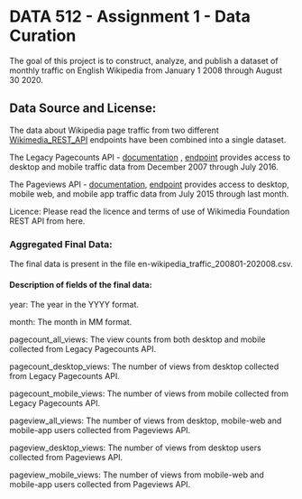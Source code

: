 # DATA 512 - Assignment 1 - Data Curation

The goal of this project is to construct, analyze, and publish a dataset of monthly traffic on English Wikipedia from January 1 2008 through August 30 2020.

## Data Source and License:

The data about Wikipedia page traffic from two different [Wikimedia_REST_API](https://www.mediawiki.org/wiki/Wikimedia_REST_API) endpoints have been combined into a single dataset.

The Legacy Pagecounts API - [documentation](https://wikitech.wikimedia.org/wiki/Analytics/AQS/Legacy_Pagecounts) , [endpoint](https://wikimedia.org/api/rest_v1/#/Pagecounts_data_(legacy)/get_metrics_legacy_pagecounts_aggregate_project_access_site_granularity_start_end) provides access to desktop and mobile traffic data from December 2007 through July 2016.

The Pageviews API - [documentation](https://wikitech.wikimedia.org/wiki/Analytics/AQS/Legacy_Pagecounts), [endpoint](https://wikimedia.org/api/rest_v1/#/Pageviews_data/get_metrics_pageviews_aggregate_project_access_agent_granularity_start_end) provides access to desktop, mobile web, and mobile app traffic data from July 2015 through last month.

Licence: Please read the licence and terms of use of Wikimedia Foundation REST API from here.

### Aggregated Final Data:

The final data is present in the file en-wikipedia_traffic_200801-202008.csv.

#### Description of fields of the final data: 

year: The year in the YYYY format.

month: The month in MM format.

pagecount_all_views: The view counts from both desktop and mobile collected from Legacy Pagecounts API.

pagecount_desktop_views: The number of views from desktop collected from Legacy Pagecounts API.

pagecount_mobile_views: The number of views from mobile collected from Legacy Pagecounts API.

pageview_all_views: The number of views from desktop, mobile-web and mobile-app users collected from Pageviews API.

pageview_desktop_views: The number of views from desktop users collected from Pageviews API.

pageview_mobile_views: The number of views from mobile-web and mobile-app users collected from Pageviews API.
